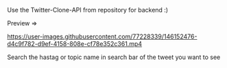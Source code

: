 Use the Twitter-Clone-API from repository for backend :)

Preview =>


https://user-images.githubusercontent.com/77228339/146152476-d4c9f782-d9ef-4158-808e-cf78e352c361.mp4



Search the hastag or topic name in search bar of the tweet you want to see
